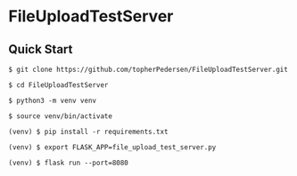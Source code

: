 # FileUploadTestServer

## Quick Start

`$ git clone https://github.com/topherPedersen/FileUploadTestServer.git`

`$ cd FileUploadTestServer`

`$ python3 -m venv venv`

`$ source venv/bin/activate`

`(venv) $ pip install -r requirements.txt`

`(venv) $ export FLASK_APP=file_upload_test_server.py`

`(venv) $ flask run --port=8080`